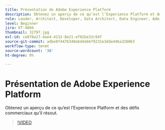 ```yaml
---
title: Présentation de Adobe Experience Platform
description: Obtenez un aperçu de ce qu’est l’Experience Platform et des défis commerciaux qu’il résout.
role: Leader, Architect, Developer, Data Architect, Data Engineer, Admin, User
level: Beginner
jira: KT-4804
thumbnail: 32797.jpg
exl-id: ce870a27-4ae4-4132-8e21-ef82be32c94f
source-git-commit: adbe8f4476340abddebbf9231e3dde44ba328063
workflow-type: tm+mt
source-wordcount: '38'
ht-degree: 0%

---
```


# Présentation de Adobe Experience Platform

Obtenez un aperçu de ce qu’est l’Experience Platform et des défis commerciaux qu’il résout.

>[!VIDEO](https://video.tv.adobe.com/v/32797?quality=12&learn=on)


